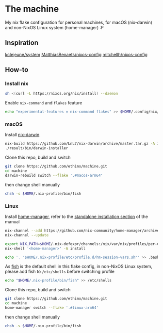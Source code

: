# The machine

My nix flake configuration for personal machines, for macOS (nix-darwin) and non-NixOS Linux system (home-manager) :P

## Inspiration
[kclejeune/system](https://github.com/kclejeune/system.git)
[MatthiasBenaets/nixos-config](https://github.com/MatthiasBenaets/nixos-config)
[mitchellh/nixos-config](https://github.com/mitchellh/nixos-config)

## How-to

### Install nix

```bash
sh <(curl -L https://nixos.org/nix/install) --daemon
```

Enable `nix-command` and `flakes` feature

```bash
echo "experimental-features = nix-command flakes" >> $HOME/.config/nix/nix.conf
```

### macOS

Install [nix-darwin](https://github.com/kclejeune/system)

```bash
nix-build https://github.com/LnL7/nix-darwin/archive/master.tar.gz -A installer
./result/bin/darwin-installer
```

Clone this repo, build and switch

```bash
git clone https://github.com/ethinx/machine.git
cd machine
darwin-rebuild switch --flake '.#macos-arm64'
```

then change shell manually

```bash
chsh -s $HOME/.nix-profile/bin/fish
```

### Linux

Install [home-manager](https://github.com/nix-community/home-manager), refer to the [standalone installation section](https://nix-community.github.io/home-manager/index.html#sec-install-standalone) of the manual

```bash
nix-channel --add https://github.com/nix-community/home-manager/archive/master.tar.gz home-manager
nix-channel --update

export NIX_PATH=$HOME/.nix-defexpr/channels:/nix/var/nix/profiles/per-user/root/channels${NIX_PATH:+:$NIX_PATH}
nix-shell '<home-manager>' -A install

echo '. "$HOME/.nix-profile/etc/profile.d/hm-session-vars.sh"' >> .bashrc
```

As [fish](https://fishshell.com/) is the default shell in this flake config, in non-NixOS Linux system, please add fish to `/etc/shells` before switching profile

```bash
echo "$HOME/.nix-profile/bin/fish" >> /etc/shells
```

Clone this repo, build and switch

```bash
git clone https://github.com/ethinx/machine.git
cd machine
home-manager switch --flake '.#linux-arm64'
```

then change shell manually

```bash
chsh -s $HOME/.nix-profile/bin/fish
```
